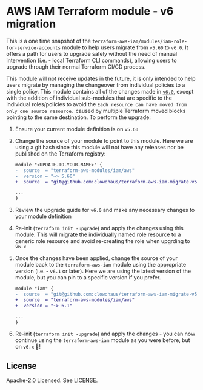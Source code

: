 # AWS IAM Terraform module - v6 migration

This is a one time snapshot of the `terraform-aws-iam/modules/iam-role-for-service-accounts` module to help users migrate from `v5.60` to `v6.0`. It offers a path for users to upgrade safely without the need of manual intervention (i.e. - local Terraform CLI commands), allowing users to upgrade through their normal Terraform CI/CD process.

This module will not receive updates in the future, it is only intended to help users migrate by managing the changeover from individual policies to a single policy. This module contains all of the changes made in [`v6.0`](https://github.com/terraform-aws-modules/terraform-aws-iam/pull/2858), except with the addition of individual sub-modules that are specific to the individual roles/policies to avoid the `Each resource can have moved from only one source resource.` caused by multiple Terraform moved blocks pointing to the same destination. To perform the upgrade:

1. Ensure your current module definition is on `v5.60`
2. Change the source of your module to point to this module. Here we are using a git hash since this module will not have any releases nor be published on the Terraform registry:

    ```diff
    module "<UPDATE-TO-YOUR-NAME>" {
    -  source  = "terraform-aws-modules/iam/aws"
    -  version = "~> 5.60"
    +  source  = "git@github.com:clowdhaus/terraform-aws-iam-migrate-v5-v6.git//<SUB-MODULE-DIR>>?ref=d09c66945d0e585332a4c0f886baf0454a898876"

    ...
    }
    ```

3. Review the upgrade guide for `v6.0` and make any necessary changes to your module definition
4. Re-init (`terraform init -upgrade`) and apply the changes using this module. This will migrate the individually named role resource to a generic role resource and avoid re-creating the role when upgrding to `v6.x`
5. Once the changes have been applied, change the source of your module back to the `terraform-aws-iam` module using the appropriate version (i.e. - `v6.1` or later). Here we are using the latest version of the module, but you can pin to a specific version if you prefer.

    ```diff
    module "iam" {
    -  source  = "git@github.com:clowdhaus/terraform-aws-iam-migrate-v5-v6.git//<SUB-MODULE-DIR>>?ref=d09c66945d0e585332a4c0f886baf0454a898876"
    +  source  = "terraform-aws-modules/iam/aws"
    +  version = "~> 6.1"

    ...
    }
    ```

6. Re-init (`terraform init -upgrade`) and apply the changes - you can now continue using the `terraform-aws-iam` module as you were before, but on `v6.x` :tada:!

<!-- BEGIN_TF_DOCS -->
<!-- END_TF_DOCS -->

## License

Apache-2.0 Licensed. See [LICENSE](https://github.com/clowdhaus/terraform-aws-migrate-v5-v6/blob/main/LICENSE).
